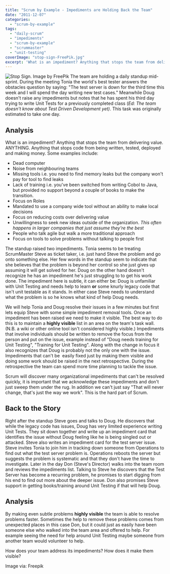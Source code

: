 ```yaml
---
title: "Scrum by Example - Impediments are Holding Back the Team"
date: "2011-12-07"
categories: 
  - "scrum-by-example"
tags: 
  - "daily-scrum"
  - "impediments"
  - "scrum-by-example"
  - "scrummaster"
  - "unit-testing"
coverImage: "stop-sign-FreePik.jpg"
excerpt: 'What is an impediment? Anything that stops the team from delivering value. ANYTHING.'
---
```


![Stop Sign. Image by FreePik](src/content/blog/scrummaster-tales-impediments-are-holding-back-the-team/images/stop-sign-FreePik.jpg) The team are holding a daily standup mid-sprint. During the meeting Tonia the world's best tester answers the obstacles question by saying: "The test server is down for the third time this week and I will spend the day writing new test cases." Meanwhile Doug doesn't raise any impediments but notes that he has spent his third day trying to write Unit Tests for a previously completed class (_Ed: The team doesn't know about Test Driven Development yet)_. This task was originally estimated to take one day.

## Analysis

What is an impediment? Anything that stops the team from delivering value. ANYTHING. Anything that stops code from being written, tested, deployed and making money. Some examples include:

- Dead computer
- Noise from neighbouring teams
- Missing tools i.e. you need to find memory leaks but the company won't pay for tool to find leaks
- Lack of training i.e. you've been switched from writing Cobol to Java, but provided no support beyond a couple of books to make the transition.
- Focus on Roles
- Mandated to use a company wide tool without an ability to make local decisions
- Focus on reducing costs over delivering value
- Unwillingness to seek new ideas outside of the organization. _This often happens in larger companies that just assume they're the best_
- People who talk agile but walk a more traditional approach
- Focus on tools to solve problems without talking to people first

The standup raised two impediments. Tonia seems to be treating ScrumMaster Steve as ticket taker, i.e. just hand Steve the problem and go onto something else. Her few words in the standup seem to indicate that she believes that the problem is beyond her control so she just gives up assuming it will get solved for her. Doug on the other hand doesn't recognize he has an impediment he's just struggling to to get his work done. The impediment here is subtle, it can either be: Doug is unfamiliar with Unit Testing and needs help to learn **or** some knurly legacy code that isn't unit testable as it stands. In either case Steve needs to understand what the problem is so he knows what kind of help Doug needs.

We will help Tonia and Doug resolve their issues in a few minutes but first lets equip Steve with some simple impediment removal tools. Once an impediment has been raised we need to make it visible. The best way to do this is to maintain a **highly visible** list in an area on the team's task wall. (N.B. a wiki or other online tool isn't considered highly visible.) Impediments that involve individuals should be written to remove the focus from the person and put on the issue, example instead of "Doug needs training for Unit Testing", "Training for Unit Testing". Along with the change in focus it also recognizes that Doug is probably not the only one with the issue. Impediments that can't be  easily fixed just by making them visible and doing some work should be raised in the next retrospective. During the retrospective the team can spend more time planning to tackle the issue.

Scrum will discover many organizational impediments that can't be resolved quickly, it is important that we acknowledge these impediments and don't just sweep them under the rug. In addition we can't just say "That will never change, that's just the way we work". This is the hard part of Scrum.

## Back to the Story

Right after the standup Steve goes and talks to Doug. He discovers that while the legacy code has issues, Doug has very limited experience writing Unit Tests. They sit down together and write up an impediment card that identifies the issue without Doug feeling like he is being singled out or attacked. Steve also writes an impediment card for the test server issue. Steve invites Tonia to join him in tracking down someone from Operations to find out what the test server problem is. Operations reboots the server but suggests the problem is systematic and that they don't have the time to investigate. Later in the day Don (Steve's Director) walks into the team room and reviews the impediments list. Talking to Steve he discovers that the Test Server has become a recurring problem, he promises to start digging from his end to find out more about the deeper issue. Don also promises Steve support in getting books/training around Unit Testing if that will help Doug.

## Analysis

By making even subtle problems **highly visible** the team is able to resolve problems faster. Sometimes the help to remove these problems comes from unexpected places in this case Don, but it could just as easily have been someone else who walked into the team area and offered to help. For example seeing the need for help around Unit Testing maybe someone from another team would volunteer to help.

How does your team address its impediments? How does it make them visible?

Image via: Freepik
